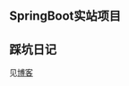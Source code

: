 ## SpringBoot实站项目

## 踩坑日记

见[博客](http://angryxzc.github.io/tags/%E6%B8%B8%E6%88%8F%E5%95%86%E5%9F%8E/)
